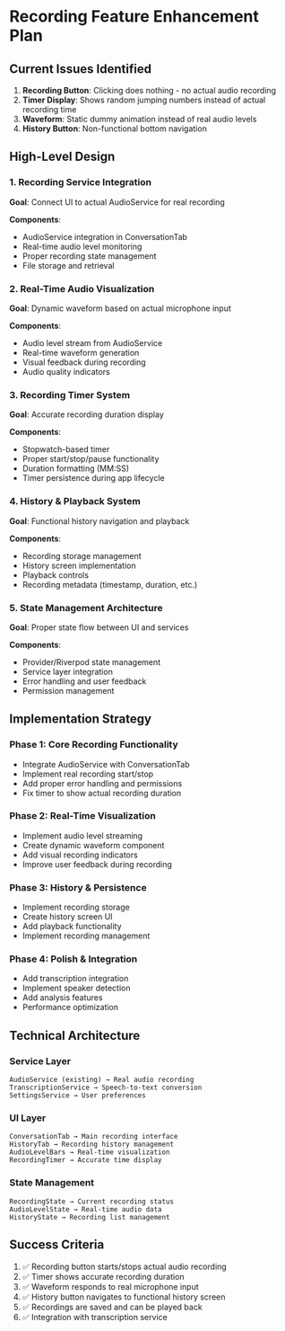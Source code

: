# Recording Feature Enhancement Plan

## Current Issues Identified
1. **Recording Button**: Clicking does nothing - no actual audio recording
2. **Timer Display**: Shows random jumping numbers instead of actual recording time
3. **Waveform**: Static dummy animation instead of real audio levels
4. **History Button**: Non-functional bottom navigation

## High-Level Design

### 1. Recording Service Integration
**Goal**: Connect UI to actual AudioService for real recording

**Components**:
- AudioService integration in ConversationTab
- Real-time audio level monitoring
- Proper recording state management
- File storage and retrieval

### 2. Real-Time Audio Visualization
**Goal**: Dynamic waveform based on actual microphone input

**Components**:
- Audio level stream from AudioService
- Real-time waveform generation
- Visual feedback during recording
- Audio quality indicators

### 3. Recording Timer System
**Goal**: Accurate recording duration display

**Components**:
- Stopwatch-based timer
- Proper start/stop/pause functionality
- Duration formatting (MM:SS)
- Timer persistence during app lifecycle

### 4. History & Playback System
**Goal**: Functional history navigation and playback

**Components**:
- Recording storage management
- History screen implementation
- Playback controls
- Recording metadata (timestamp, duration, etc.)

### 5. State Management Architecture
**Goal**: Proper state flow between UI and services

**Components**:
- Provider/Riverpod state management
- Service layer integration
- Error handling and user feedback
- Permission management

## Implementation Strategy

### Phase 1: Core Recording Functionality
- Integrate AudioService with ConversationTab
- Implement real recording start/stop
- Add proper error handling and permissions
- Fix timer to show actual recording duration

### Phase 2: Real-Time Visualization
- Implement audio level streaming
- Create dynamic waveform component
- Add visual recording indicators
- Improve user feedback during recording

### Phase 3: History & Persistence
- Implement recording storage
- Create history screen UI
- Add playback functionality
- Implement recording management

### Phase 4: Polish & Integration
- Add transcription integration
- Implement speaker detection
- Add analysis features
- Performance optimization

## Technical Architecture

### Service Layer
```
AudioService (existing) → Real audio recording
TranscriptionService → Speech-to-text conversion
SettingsService → User preferences
```

### UI Layer
```
ConversationTab → Main recording interface
HistoryTab → Recording history management
AudioLevelBars → Real-time visualization
RecordingTimer → Accurate time display
```

### State Management
```
RecordingState → Current recording status
AudioLevelState → Real-time audio data
HistoryState → Recording list management
```

## Success Criteria
1. ✅ Recording button starts/stops actual audio recording
2. ✅ Timer shows accurate recording duration
3. ✅ Waveform responds to real microphone input
4. ✅ History button navigates to functional history screen
5. ✅ Recordings are saved and can be played back
6. ✅ Integration with transcription service